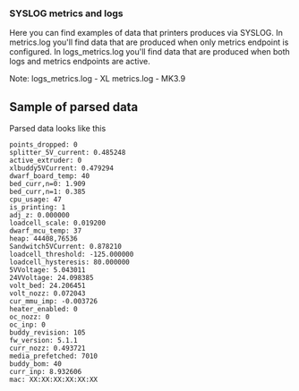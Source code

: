 ### SYSLOG metrics and logs

Here you can find examples of data that printers produces via SYSLOG. In metrics.log you'll find data that are produced when only metrics endpoint is configured. In logs_metrics.log you'll find data that are produced when both logs and metrics endpoints are active.

Note:
logs_metrics.log - XL
metrics.log - MK3.9

## Sample of parsed data

Parsed data looks like this

```
points_dropped: 0
splitter_5V_current: 0.485248
active_extruder: 0
xlbuddy5VCurrent: 0.479294
dwarf_board_temp: 40
bed_curr,n=0: 1.909
bed_curr,n=1: 0.385
cpu_usage: 47
is_printing: 1
adj_z: 0.000000
loadcell_scale: 0.019200
dwarf_mcu_temp: 37
heap: 44408,76536
Sandwitch5VCurrent: 0.878210
loadcell_threshold: -125.000000
loadcell_hysteresis: 80.000000
5VVoltage: 5.043011
24VVoltage: 24.098385
volt_bed: 24.206451
volt_nozz: 0.072043
cur_mmu_imp: -0.003726
heater_enabled: 0
oc_nozz: 0
oc_inp: 0
buddy_revision: 105
fw_version: 5.1.1
curr_nozz: 0.493721
media_prefetched: 7010
buddy_bom: 40
curr_inp: 8.932606
mac: XX:XX:XX:XX:XX:XX
```